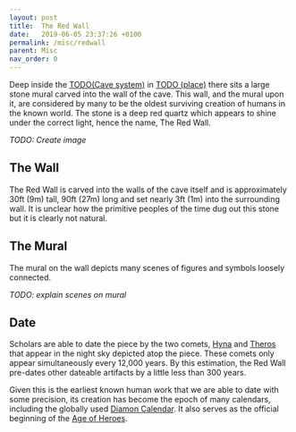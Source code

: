 ```yaml
---
layout: post
title:  The Red Wall
date:   2019-06-05 23:37:26 +0100
permalink: /misc/redwall
parent: Misc
nav_order: 0
---
```


Deep inside the [TODO(Cave system)](/404) in [TODO (place)](/404) there sits a large stone mural carved into the wall of the cave. This wall, and the mural upon it, are considered by many to be the oldest surviving creation of humans in the known world. The stone is a deep red quartz which appears to shine under the correct light, hence the name, The Red Wall.

*TODO: Create image*

The Wall
---
The Red Wall is carved into the walls of the cave itself and is approximately 30ft (9m) tall, 90ft (27m) long and set nearly 3ft (1m) into the surrounding wall. It is unclear how the primitive peoples of the time dug out this stone but it is clearly not natural.

The Mural
---
The mural on the wall depicts many scenes of figures and symbols loosely connected.

*TODO: explain scenes on mural*


Date
---
Scholars are able to date the piece by the two comets, [Hyna](/404) and [Theros](/404) that appear in the night sky depicted atop the piece. These comets only appear simultaneously every 12,000 years. By this estimation, the Red Wall pre-dates other dateable artifacts by a little less than 300 years.

Given this is the earliest known human work that we are able to date with some precision, its creation has become the epoch of many calendars, including the globally used [Diamon Calendar](/ages/calendar). It also serves as the official beginning of the [Age of Heroes](/ages/heroes).
